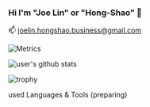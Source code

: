 ### Hi I'm "Joe Lin" or "Hong-Shao" 👋

📫 joelin.hongshao.business@gmail.com

![Metrics](https://metrics.lecoq.io/Joe-lin-ezra?template=classic&languages=1&languages.limit=8&languages.threshold=0%25&languages.colors=github&languages.sections=most-used&languages.indepth=false&languages.analysis.timeout=15&languages.categories=markup%2C%20programming&languages.recent.categories=markup%2C%20programming&languages.recent.load=300&languages.recent.days=14&config.timezone=Asia%2FTaipei)

![user's github stats](https://github-readme-stats.vercel.app/api?username=Joe-lin-ezra&theme=vue-dark)

![trophy](https://github-profile-trophy.vercel.app/?username=Joe-lin-ezra)

<!--
**Joe-lin-ezra/Joe-lin-ezra** is a ✨ _special_ ✨ repository because its `README.md` (this file) appears on your GitHub profile.

Here are some ideas to get you started:

- 🔭 I’m currently working on ...
- 🌱 I’m currently learning ...
- 👯 I’m looking to collaborate on ...
- 🤔 I’m looking for help with ...
- 💬 Ask me about ...
- 📫 How to reach me: ...
- 😄 Pronouns: ...
- ⚡ Fun fact: ...
-->


used Languages & Tools
(preparing)
